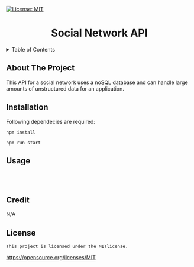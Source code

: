  [![License: MIT](https://img.shields.io/badge/License-MIT-yellow.svg)](https://opensource.org/licenses/MIT)

<h1 align="center">Social Network API</h1>

<details>
  <summary>Table of Contents</summary>
  <ol>
    <li>
        <a href="#about-the-project">About The Project</a>
      <ul>
        <li><a href="#installation">Installation</a></li>
      </ul>
    </li>
    <li><a href="#usage">Usage</a><li>
    <li><a href="#credit">Credit</a></li>
    <li><a href="#license">License</a></li>
  </ol>
</details>

## About The Project
This API for a social network uses a noSQL database and can handle large amounts of unstructured data for an application.

## Installation
Following dependecies are required:
```
npm install
```
```
npm run start
```

## Usage

<br>
<br>




## Credit
N/A

## License
    
    This project is licensed under the MITlicense.
https://opensource.org/licenses/MIT